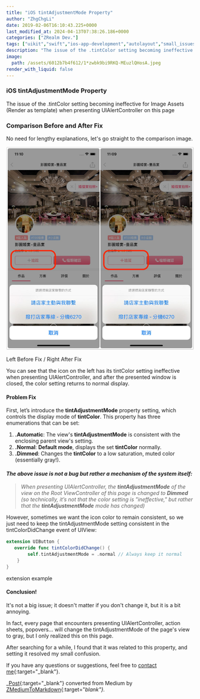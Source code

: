 ```yaml
---
title: "iOS tintAdjustmentMode Property"
author: "ZhgChgLi"
date: 2019-02-06T16:10:43.225+0000
last_modified_at: 2024-04-13T07:38:26.186+0000
categories: ["ZRealm Dev."]
tags: ["uikit","swift","ios-app-development","autolayout","small_issues_make_big_differences"]
description: "The issue of the .tintColor setting becoming ineffective for Image Assets (Render as template) when presenting UIAlertController on this page"
image:
  path: /assets/6012b7b4f612/1*zwbk9bi9RKQ-MEuzlQHosA.jpeg
render_with_liquid: false
---
```


### iOS tintAdjustmentMode Property

The issue of the .tintColor setting becoming ineffective for Image Assets (Render as template) when presenting UIAlertController on this page

### Comparison Before and After Fix

No need for lengthy explanations, let's go straight to the comparison image.

![Left Before Fix / Right After Fix](/assets/6012b7b4f612/1*zwbk9bi9RKQ-MEuzlQHosA.jpeg)

Left Before Fix / Right After Fix

You can see that the icon on the left has its tintColor setting ineffective when presenting UIAlertController, and after the presented window is closed, the color setting returns to normal display.
#### Problem Fix

First, let’s introduce the **tintAdjustmentMode** property setting, which controls the display mode of **tintColor**. This property has three enumerations that can be set:
1. **\.Automatic**: The view's **tintAdjustmentMode** is consistent with the enclosing parent view's setting.
2. **\.Normal**: **Default mode**, displays the set **tintColor** normally.
3. **\.Dimmed**: Changes the **tintColor** to a low saturation, muted color (essentially gray!).

#### _The above issue is not a bug but rather a mechanism of the system itself:_

> _When presenting UIAlertController, the **tintAdjustmentMode** of the view on the Root ViewController of this page is changed to **Dimmed** (so technically, it’s not that the color setting is "ineffective," but rather that the **tintAdjustmentMode** mode has changed)_

However, sometimes we want the icon color to remain consistent, so we just need to keep the tintAdjustmentMode setting consistent in the tintColorDidChange event of UIView:
```swift
extension UIButton { 
   override func tintColorDidChange() {
        self.tintAdjustmentMode = .normal // Always keep it normal
    }
}
```

extension example
#### Conclusion!

It's not a big issue; it doesn't matter if you don't change it, but it is a bit annoying.

In fact, every page that encounters presenting UIAlertController, action sheets, popovers… will change the tintAdjustmentMode of the page's view to gray, but I only realized this on this page.

After searching for a while, I found that it was related to this property, and setting it resolved my small confusion.

If you have any questions or suggestions, feel free to [contact me](https://www.zhgchg.li/contact){:target="_blank"}.

_[Post](https://medium.com/zrealm-ios-dev/%E9%A1%A7%E5%B0%8F%E4%BA%8B%E6%88%90%E5%A4%A7%E4%BA%8B-1-ios-tintadjustmentmode-%E5%B1%AC%E6%80%A7-6012b7b4f612){:target="_blank"} converted from Medium by [ZMediumToMarkdown](https://github.com/ZhgChgLi/ZMediumToMarkdown){:target="_blank"}._
